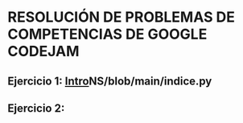 # RESOLUCIÓN DE PROBLEMAS DE COMPETENCIAS DE GOOGLE CODEJAM

## Ejercicio 1: [Intro](https://github.com/isaacaruquipa/GOOGLE_COMPTETITIO)NS/blob/main/indice.py

## Ejercicio 2:

